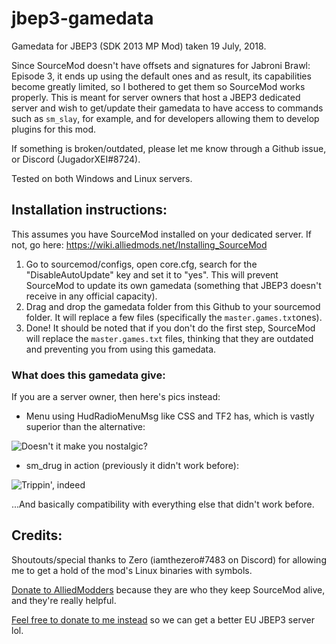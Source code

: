 # jbep3-gamedata
Gamedata for JBEP3 (SDK 2013 MP Mod) taken 19 July, 2018.

Since SourceMod doesn't have offsets and signatures for Jabroni Brawl: Episode 3, it ends up using the default ones and as result, its capabilities become greatly limited, so I bothered to get them so SourceMod works properly. This is meant for server owners that host a JBEP3 dedicated server and wish to get/update their gamedata to have access to commands such as `sm_slay`, for example, and for developers allowing them to develop plugins for this mod.

If something is broken/outdated, please let me know through a Github issue, or Discord (JugadorXEI#8724).

Tested on both Windows and Linux servers.

## Installation instructions:
This assumes you have SourceMod installed on your dedicated server. If not, go here: https://wiki.alliedmods.net/Installing_SourceMod

1. Go to sourcemod/configs, open core.cfg, search for the "DisableAutoUpdate" key and set it to "yes". This will prevent SourceMod to update its own gamedata (something that JBEP3 doesn't receive in any official capacity).
2. Drag and drop the gamedata folder from this Github to your sourcemod folder. It will replace a few files (specifically the `master.games.txt`ones).
3. Done!
It should be noted that if you don't do the first step, SourceMod will replace the `master.games.txt` files, thinking that they are outdated and preventing you from using this gamedata.

### What does this gamedata give:
If you are a server owner, then here's pics instead:

- Menu using HudRadioMenuMsg like CSS and TF2 has, which is vastly superior than the alternative:

![Doesn't it make you nostalgic?](https://files.catbox.moe/vli3we.png)

- sm_drug in action (previously it didn't work before):

![Trippin', indeed](https://files.catbox.moe/m2frrn.png)

...And basically compatibility with everything else that didn't work before.


## Credits:
Shoutouts/special thanks to Zero (iamthezero#7483 on Discord) for allowing me to get a hold of the mod's Linux binaries with symbols.

[Donate to AlliedModders](https://www.sourcemod.net/donate.php) because they are who they keep SourceMod alive, and they're really helpful.

[Feel free to donate to me instead](https://ko-fi.com/jugadorxei) so we can get a better EU JBEP3 server lol.